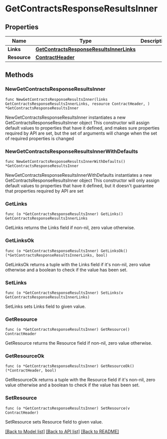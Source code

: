 # GetContractsResponseResultsInner

## Properties

Name | Type | Description | Notes
------------ | ------------- | ------------- | -------------
**Links** | [**GetContractsResponseResultsInnerLinks**](GetContractsResponseResultsInnerLinks.md) |  | 
**Resource** | [**ContractHeader**](ContractHeader.md) |  | 

## Methods

### NewGetContractsResponseResultsInner

`func NewGetContractsResponseResultsInner(links GetContractsResponseResultsInnerLinks, resource ContractHeader, ) *GetContractsResponseResultsInner`

NewGetContractsResponseResultsInner instantiates a new GetContractsResponseResultsInner object
This constructor will assign default values to properties that have it defined,
and makes sure properties required by API are set, but the set of arguments
will change when the set of required properties is changed

### NewGetContractsResponseResultsInnerWithDefaults

`func NewGetContractsResponseResultsInnerWithDefaults() *GetContractsResponseResultsInner`

NewGetContractsResponseResultsInnerWithDefaults instantiates a new GetContractsResponseResultsInner object
This constructor will only assign default values to properties that have it defined,
but it doesn't guarantee that properties required by API are set

### GetLinks

`func (o *GetContractsResponseResultsInner) GetLinks() GetContractsResponseResultsInnerLinks`

GetLinks returns the Links field if non-nil, zero value otherwise.

### GetLinksOk

`func (o *GetContractsResponseResultsInner) GetLinksOk() (*GetContractsResponseResultsInnerLinks, bool)`

GetLinksOk returns a tuple with the Links field if it's non-nil, zero value otherwise
and a boolean to check if the value has been set.

### SetLinks

`func (o *GetContractsResponseResultsInner) SetLinks(v GetContractsResponseResultsInnerLinks)`

SetLinks sets Links field to given value.


### GetResource

`func (o *GetContractsResponseResultsInner) GetResource() ContractHeader`

GetResource returns the Resource field if non-nil, zero value otherwise.

### GetResourceOk

`func (o *GetContractsResponseResultsInner) GetResourceOk() (*ContractHeader, bool)`

GetResourceOk returns a tuple with the Resource field if it's non-nil, zero value otherwise
and a boolean to check if the value has been set.

### SetResource

`func (o *GetContractsResponseResultsInner) SetResource(v ContractHeader)`

SetResource sets Resource field to given value.



[[Back to Model list]](../README.md#documentation-for-models) [[Back to API list]](../README.md#documentation-for-api-endpoints) [[Back to README]](../README.md)


